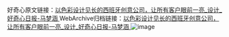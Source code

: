 好奇心原文链接：[以色彩设计见长的西班牙创意公司，让所有客户眼前一亮_设计_好奇心日报-马梦涵 ](https://www.qdaily.com/articles/11961.html)
WebArchive归档链接：[以色彩设计见长的西班牙创意公司，让所有客户眼前一亮_设计_好奇心日报-马梦涵 ](http://web.archive.org/web/20190623171717/https://www.qdaily.com/articles/11961.html)
![image](http://ww3.sinaimg.cn/large/007d5XDply1g3wbiirg24j30lacmlqv5)
